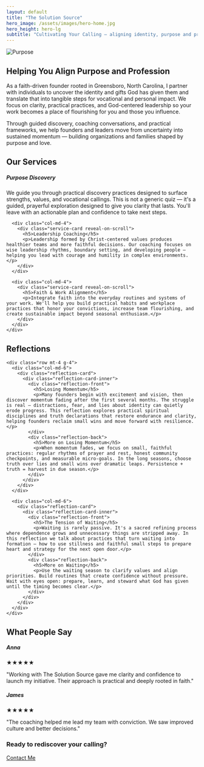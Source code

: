 ```yaml
---
layout: default
title: "The Solution Source"
hero_image: /assets/images/hero-home.jpg
hero_height: hero-lg
subtitle: "Cultivating Your Calling — aligning identity, purpose and profession to bring flourishing to people and communities."
---
```


<section id="intro" class="py-5">
  <div class="container">
    <div class="row align-items-center">
      <div class="col-md-6 mb-4 mb-md-0">
        <img src="{{ '/assets/images/mission-bg.jpg' | relative_url }}" alt="Purpose" class="img-fluid rounded">
      </div>
      <div class="col-md-6">
        <h2 class="section-title text-center">Helping You Align Purpose and Profession</h2>
        <p>As a faith-driven founder rooted in Greensboro, North Carolina, I partner with individuals to uncover the identity and gifts God has given them and translate that into tangible steps for vocational and personal impact. We focus on clarity, practical practices, and God-centered leadership so your work becomes a place of flourishing for you and those you influence.</p>
        <p>Through guided discovery, coaching conversations, and practical frameworks, we help founders and leaders move from uncertainty into sustained momentum — building organizations and families shaped by purpose and love.</p>
      </div>
    </div>
  </div>
</section>

<section id="services" class="py-5"
  style="background-image: url('{{ '/assets/images/services-bg.jpg' | relative_url }}');
         background-size: cover; background-position: center;">
  <div class="container text-center">
    <h2 class="section-title text-center">Our Services</h2>
    <div class="row mt-4 g-4">
      <div class="col-md-4">
        <div class="service-card reveal-on-scroll">
          <h5>Purpose Discovery</h5>
          <p>We guide you through practical discovery practices designed to surface strengths, values, and vocational callings. This is not a generic quiz — it's a guided, prayerful exploration designed to give you clarity that lasts. You'll leave with an actionable plan and confidence to take next steps.</p>
        </div>
      </div>

      <div class="col-md-4">
        <div class="service-card reveal-on-scroll">
          <h5>Leadership Coaching</h5>
          <p>Leadership formed by Christ-centered values produces healthier teams and more faithful decisions. Our coaching focuses on wise leadership rhythms, boundary setting, and developing people — helping you lead with courage and humility in complex environments.</p>
        </div>
      </div>

      <div class="col-md-4">
        <div class="service-card reveal-on-scroll">
          <h5>Faith & Work Alignment</h5>
          <p>Integrate faith into the everyday routines and systems of your work. We'll help you build practical habits and workplace practices that honor your convictions, increase team flourishing, and create sustainable impact beyond seasonal enthusiasm.</p>
        </div>
      </div>
    </div>
  </div>
</section>

<section id="reflections" class="py-5">
  <div class="container">
    <div class="text-center">
      <h2>Reflections</h2>
    </div>

    <div class="row mt-4 g-4">
      <div class="col-md-6">
        <div class="reflection-card">
          <div class="reflection-card-inner">
            <div class="reflection-front">
              <h5>Losing Momentum</h5>
              <p>Many founders begin with excitement and vision, then discover momentum fading after the first several months. The struggle is real — distractions, fear, and lies about identity can quietly erode progress. This reflection explores practical spiritual disciplines and truth declarations that restore endurance and clarity, helping founders reclaim small wins and move forward with resilience.</p>
            </div>
            <div class="reflection-back">
              <h5>More on Losing Momentum</h5>
              <p>When momentum fades, we focus on small, faithful practices: regular rhythms of prayer and rest, honest community checkpoints, and measurable micro-goals. In the long seasons, choose truth over lies and small wins over dramatic leaps. Persistence + truth = harvest in due season.</p>
            </div>
          </div>
        </div>
      </div>

      <div class="col-md-6">
        <div class="reflection-card">
          <div class="reflection-card-inner">
            <div class="reflection-front">
              <h5>The Tension of Waiting</h5>
              <p>Waiting is rarely passive. It's a sacred refining process where dependence grows and unnecessary things are stripped away. In this reflection we talk about practices that turn waiting into formation — how to use stillness and faithful small steps to prepare heart and strategy for the next open door.</p>
            </div>
            <div class="reflection-back">
              <h5>More on Waiting</h5>
              <p>Use the waiting season to clarify values and align priorities. Build routines that create confidence without pressure. Wait with eyes open: prepare, learn, and steward what God has given until the timing becomes clear.</p>
            </div>
          </div>
        </div>
      </div>
    </div>
  </div>
</section>

<section id="reviews" class="py-5 text-white"
  style="background-image: url('{{ '/assets/images/reviews-bg.jpg' | relative_url }}');
         background-size: cover; background-position: center;">
  <div class="container">
    <div class="text-center text-white mb-4">
      <h2 class="section-title text-center">What People Say</h2>
    </div>

<div class="d-flex align-items-center justify-content-between mb-3">
      <div id="reviewPrev" class="review-arrow"><i class="bi bi-chevron-left"></i></div>
      <div class="flex-grow-1 px-3">
        <div class="review-slide">
          <h5 class="text-white">Anna</h5>
          <div class="review-stars">★★★★★</div>
          <p class="mt-2">"Working with The Solution Source gave me clarity and confidence to launch my initiative. Their approach is practical and deeply rooted in faith."</p>
        </div>
        <div class="review-slide">
          <h5 class="text-white">James</h5>
          <div class="review-stars">★★★★★</div>
          <p class="mt-2">"The coaching helped me lead my team with conviction. We saw improved culture and better decisions."</p>
        </div>
      </div>
      <div id="reviewNext" class="review-arrow"><i class="bi bi-chevron-right"></i></div>
    </div>
  </div>
</section>

<section id="cta" class="py-5 bg-dark text-light text-center">
  <div class="container">
    <h3>Ready to rediscover your calling?</h3>
    <a href="/contact" class="btn btn-outline-light mt-3">Contact Me</a>
  </div>
</section>

